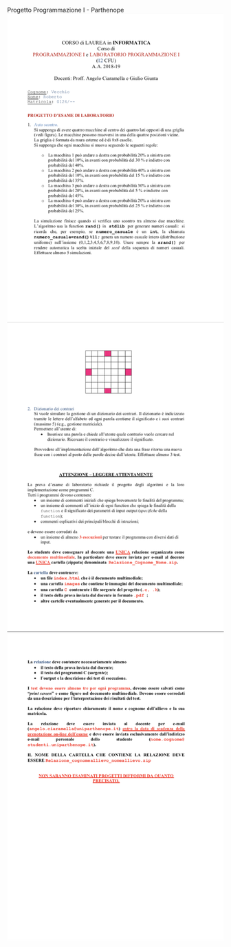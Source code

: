 Progetto Programmazione I - Parthenope
![Screenshot](./images/page_1.png)
![Screenshot](./images/page_2.png)
![Screenshot](./images/page_3.png)